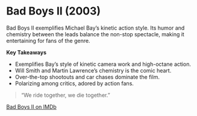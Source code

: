 # Bad Boys II (2003)

Bad Boys II exemplifies Michael Bay’s kinetic action style. Its humor and chemistry between the leads balance the non-stop spectacle, making it entertaining for fans of the genre.

**Key Takeaways**

* Exemplifies Bay’s style of kinetic camera work and high-octane action.
* Will Smith and Martin Lawrence’s chemistry is the comic heart.
* Over-the-top shootouts and car chases dominate the film.
* Polarizing among critics, adored by action fans.

> “We ride together, we die together.”

[Bad Boys II on IMDb](https://www.imdb.com/title/tt0279880/)
